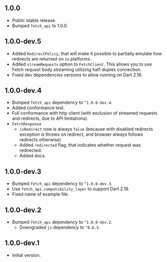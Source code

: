 ## 1.0.0

- Public stable release.
- Bumped `fetch_api` to 1.0.0.

## 1.0.0-dev.5

- Added `RedirectPolicy`, that will make it possible to partially emulate how
  redirects are returned on `io` platforms.
- Added `streamRequests` option to `FetchClient`. This allows you to use Fetch
  request body streaming utilizing half-duplex connection.
- Fixed dev dependencies versions to allow running on Dart 2.19.

## 1.0.0-dev.4

- Bumped `fetch_api` dependency to `^1.0.0-dev.4`.
- Added conformance test.
- Full conformance with http client (with exclusion of streamed requests and
  redirects, due to API limitations).
- `FetchResponse`
  - `isRedirect` now is always `false` (because with disabled redirects
    exception is throws on redirect, and browser always follows redirects
    otherwise)
  - Added `redirected` flag, that indicates whether request was redirected.
  - Added docs.

## 1.0.0-dev.3

- Bumped `fetch_api` dependency to `^1.0.0-dev.3`.
- Use `fetch_api.compatibility_layer` to support Dart 2.19.
- Fixed name of example file.

## 1.0.0-dev.2

- Bumped `fetch_api` dependency to `^1.0.0-dev.2`.
  - Downgraded `js` dependency to `^0.6.5`.

## 1.0.0-dev.1

- Initial version.
